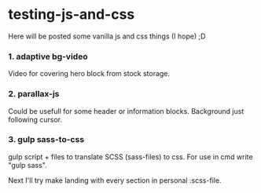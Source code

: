 # testing-js-and-css

Here will be posted some vanilla js and css things (I hope) ;D

<h3>1. adaptive bg-video</h3>

Video for covering hero block from stock storage.
<br>

<h3>2. parallax-js</h3>

Could be usefull for some header or information blocks. Background just following cursor.
<br>

<h3>3. gulp sass-to-css</h3>

gulp script + files to translate SCSS (sass-files) to css.
For use in cmd write "gulp sass".

Next I'll try make landing with every section in personal .scss-file.
